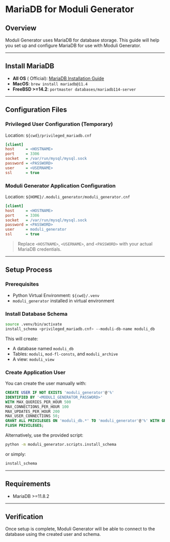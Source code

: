 # MariaDB for Moduli Generator

## Overview

Moduli Generator uses MariaDB for database storage. This guide will help you set up and configure MariaDB for use with
Moduli Generator.

____

## Install MariaDB

- **All OS** (
  Official): [MariaDB Installation Guide](https://mariadb.com/docs/server/mariadb-quickstart-guides/installing-mariadb-server-guide)
- **MacOS**: `brew install mariadb@11.4`
- **FreeBSD >=14.2**: `portmaster databases/mariadb114-server`

____

## Configuration Files

### Privileged User Configuration (Temporary)

Location: `${cwd}/privileged_mariadb.cnf`

```ini
[client]
host     = <HOSTNAME>
port     = 3306
socket   = /var/run/mysql/mysql.sock
password = <PASSWORD>
user     = <USERNAME>
ssl      = true
```

### Moduli Generator Application Configuration

Location: `${HOME}/.moduli_generator/moduli_generator.cnf`

```ini
[client]
host     = <HOSTNAME>
port     = 3306
socket   = /var/run/mysql/mysql.sock
password = <PASSWORD>
user     = moduli_generator
ssl      = true
```

> Replace `<HOSTNAME>`, `<USERNAME>`, and `<PASSWORD>` with your actual MariaDB credentials.

____

## Setup Process

### Prerequisites

- Python Virtual Environment: `${cwd}/.venv`
- `moduli_generator` installed in virtual environment

### Install Database Schema

```bash
source .venv/bin/activate
install_schema <privileged_mariadb.cnf> --moduli-db-name moduli_db
```

This will create:
- A database named `moduli_db`
- Tables: `moduli`, `mod-fl-consts`, and `moduli_archive`
- A view: `moduli_view`

### Create Application User

You can create the user manually with:

```sql
CREATE USER IF NOT EXISTS 'moduli_generator'@'%'
IDENTIFIED BY '<MODULI_GENERATOR_PASSWORD>'
WITH MAX_QUERIES_PER_HOUR 500
MAX_CONNECTIONS_PER_HOUR 100
MAX_UPDATES_PER_HOUR 200
MAX_USER_CONNECTIONS 50;
GRANT ALL PRIVILEGES ON 'moduli_db.*' TO 'moduli_generator'@'%' WITH GRANT OPTION;
FLUSH PRIVILEGES;
```

Alternatively, use the provided script:

```bash
python -m moduli_generator.scripts.install_schema
```

or simply:

```bash
install_schema
```

____

## Requirements

- MariaDB >=11.8.2

____

## Verification

Once setup is complete, Moduli Generator will be able to connect to the database using the created user and schema.